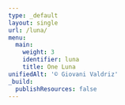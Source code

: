 ```yaml
---
type: _default
layout: single
url: /luna/
menu:
  main:
    weight: 3
    identifier: luna
    title: One Luna
unifiedAlt: '© Giovani Valdriz'
_build:
  publishResources: false
---
```


